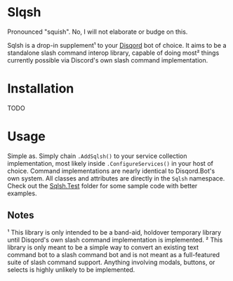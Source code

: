 # Slqsh
Pronounced "squish". No, I will not elaborate or budge on this.

Sqlsh is a drop-in supplement¹ to your [Disqord](https://github.com/Quahu/Disqord) bot of choice. It aims to be a standalone slash command interop library, capable of doing most² things currently possible via Discord's own slash command implementation.

# Installation
TODO

# Usage
Simple as. Simply chain `.AddSqlsh()` to your service collection implementation, most likely inside `.ConfigureServices()` in your host of choice.
Command implementations are nearly identical to Disqord.Bot's own system. All classes and attributes are directly in the `Sqlsh` namespace. Check out the [Sqlsh.Test](../../tree/master/Slqsh.Test/) folder for some sample code with better examples.

## Notes
¹ This library is only intended to be a band-aid, holdover temporary library until Disqord's own slash command implementation is implemented.
² This library is only meant to be a simple way to convert an existing text command bot to a slash command bot and is not meant as a full-featured suite of slash command support. Anything involving modals, buttons, or selects is highly unlikely to be implemented.
